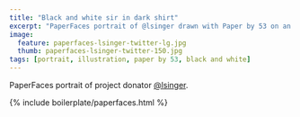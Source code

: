 ```yaml
---
title: "Black and white sir in dark shirt"
excerpt: "PaperFaces portrait of @lsinger drawn with Paper by 53 on an iPad."
image: 
  feature: paperfaces-lsinger-twitter-lg.jpg
  thumb: paperfaces-lsinger-twitter-150.jpg
tags: [portrait, illustration, paper by 53, black and white]
---
```


PaperFaces portrait of project donator [@lsinger](http://twitter.com/lsinger).

{% include boilerplate/paperfaces.html %}